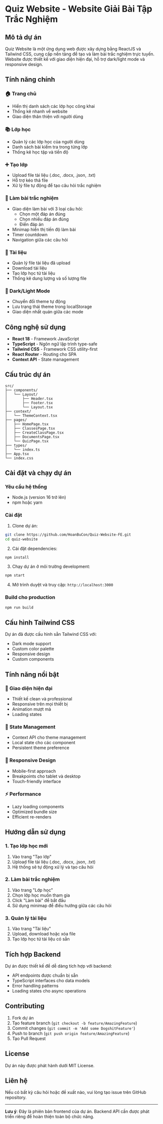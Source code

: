 # Quiz Website - Website Giải Bài Tập Trắc Nghiệm

## Mô tả dự án

Quiz Website là một ứng dụng web được xây dựng bằng ReactJS và Tailwind CSS, cung cấp nền tảng để tạo và làm bài trắc nghiệm trực tuyến. Website được thiết kế với giao diện hiện đại, hỗ trợ dark/light mode và responsive design.

## Tính năng chính

### 🏠 Trang chủ
- Hiển thị danh sách các lớp học công khai
- Thống kê nhanh về website
- Giao diện thân thiện với người dùng

### 📚 Lớp học
- Quản lý các lớp học của người dùng
- Danh sách bài kiểm tra trong từng lớp
- Thống kê học tập và tiến độ

### ➕ Tạo lớp
- Upload file tài liệu (.doc, .docx, .json, .txt)
- Hỗ trợ kéo thả file
- Xử lý file tự động để tạo câu hỏi trắc nghiệm

### 📖 Làm bài trắc nghiệm
- Giao diện làm bài với 3 loại câu hỏi:
  - Chọn một đáp án đúng
  - Chọn nhiều đáp án đúng
  - Điền đáp án
- Minimap hiển thị tiến độ làm bài
- Timer countdown
- Navigation giữa các câu hỏi

### 📁 Tài liệu
- Quản lý file tài liệu đã upload
- Download tài liệu
- Tạo lớp học từ tài liệu
- Thống kê dung lượng và số lượng file

### 🌙 Dark/Light Mode
- Chuyển đổi theme tự động
- Lưu trạng thái theme trong localStorage
- Giao diện nhất quán giữa các mode

## Công nghệ sử dụng

- **React 18** - Framework JavaScript
- **TypeScript** - Ngôn ngữ lập trình type-safe
- **Tailwind CSS** - Framework CSS utility-first
- **React Router** - Routing cho SPA
- **Context API** - State management

## Cấu trúc dự án

```
src/
├── components/
│   └── Layout/
│       ├── Header.tsx
│       ├── Footer.tsx
│       └── Layout.tsx
├── context/
│   └── ThemeContext.tsx
├── pages/
│   ├── HomePage.tsx
│   ├── ClassesPage.tsx
│   ├── CreateClassPage.tsx
│   ├── DocumentsPage.tsx
│   └── QuizPage.tsx
├── types/
│   └── index.ts
├── App.tsx
└── index.css
```

## Cài đặt và chạy dự án

### Yêu cầu hệ thống
- Node.js (version 16 trở lên)
- npm hoặc yarn

### Cài đặt

1. Clone dự án:
```bash
git clone https://github.com/HoanBuCon/Quiz-Website-FE.git
cd quiz-website
```

2. Cài đặt dependencies:
```bash
npm install
```

3. Chạy dự án ở môi trường development:
```bash
npm start
```

4. Mở trình duyệt và truy cập: `http://localhost:3000`

### Build cho production

```bash
npm run build
```

## Cấu hình Tailwind CSS

Dự án đã được cấu hình sẵn Tailwind CSS với:
- Dark mode support
- Custom color palette
- Responsive design
- Custom components

## Tính năng nổi bật

### 🎨 Giao diện hiện đại
- Thiết kế clean và professional
- Responsive trên mọi thiết bị
- Animation mượt mà
- Loading states

### 🔄 State Management
- Context API cho theme management
- Local state cho các component
- Persistent theme preference

### 📱 Responsive Design
- Mobile-first approach
- Breakpoints cho tablet và desktop
- Touch-friendly interface

### ⚡ Performance
- Lazy loading components
- Optimized bundle size
- Efficient re-renders

## Hướng dẫn sử dụng

### 1. Tạo lớp học mới
1. Vào trang "Tạo lớp"
2. Upload file tài liệu (.doc, .docx, .json, .txt)
3. Hệ thống sẽ tự động xử lý và tạo câu hỏi

### 2. Làm bài trắc nghiệm
1. Vào trang "Lớp học"
2. Chọn lớp học muốn tham gia
3. Click "Làm bài" để bắt đầu
4. Sử dụng minimap để điều hướng giữa các câu hỏi

### 3. Quản lý tài liệu
1. Vào trang "Tài liệu"
2. Upload, download hoặc xóa file
3. Tạo lớp học từ tài liệu có sẵn

## Tích hợp Backend

Dự án được thiết kế để dễ dàng tích hợp với backend:
- API endpoints được chuẩn bị sẵn
- TypeScript interfaces cho data models
- Error handling patterns
- Loading states cho async operations

## Contributing

1. Fork dự án
2. Tạo feature branch (`git checkout -b feature/AmazingFeature`)
3. Commit changes (`git commit -m 'Add some DogshitFeature'`)
4. Push to branch (`git push origin feature/AmazingFeature`)
5. Tạo Pull Request

## License

Dự án này được phát hành dưới MIT License.

## Liên hệ

Nếu có bất kỳ câu hỏi hoặc đề xuất nào, vui lòng tạo issue trên GitHub repository.

---

**Lưu ý**: Đây là phiên bản frontend của dự án. Backend API cần được phát triển riêng để hoàn thiện toàn bộ chức năng.
